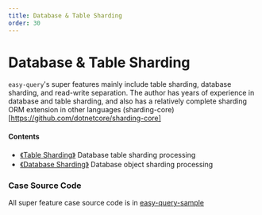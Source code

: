 ```yaml
---
title: Database & Table Sharding
order: 30
---
```


# Database & Table Sharding
`easy-query`'s super features mainly include table sharding, database sharding, and read-write separation. The author has years of experience in database and table sharding, and also has a relatively complete sharding ORM extension in other languages
(sharding-core)[https://github.com/dotnetcore/sharding-core]



#### Contents
- [《Table Sharding》](/easy-query-doc/en/super/sharding-table) Database table sharding processing
- [《Database Sharding》](/easy-query-doc/en/super/sharding-datasource) Database object sharding processing


### Case Source Code
All super feature case source code is in [easy-query-sample](https://github.com/xuejmnet/easy-sample)
